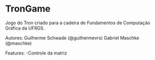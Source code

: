 TronGame
========

Jogo do Tron criado para a cadeira de Fundamentos de Computação Gráfica da UFRGS.

Autores:
    Guilherme Schwade (@guilhermevrs)
    Gabriel Maschke (@maschke)

Features:
    -Controle da matriz
